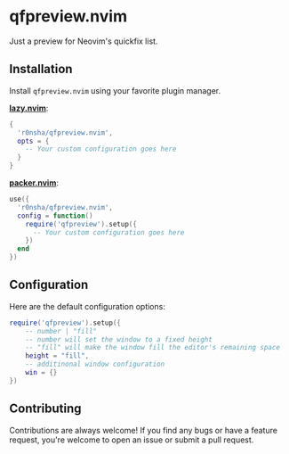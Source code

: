 # qfpreview.nvim

Just a preview for Neovim's quickfix list.

## Installation

Install `qfpreview.nvim` using your favorite plugin manager.

**[lazy.nvim](https://github.com/folke/lazy.nvim)**:

```lua
{
  'r0nsha/qfpreview.nvim',
  opts = {
    -- Your custom configuration goes here
  }
}
```

**[packer.nvim](https://github.com/wbthomason/packer.nvim)**:

```lua
use({
  'r0nsha/qfpreview.nvim',
  config = function()
    require('qfpreview').setup({
      -- Your custom configuration goes here
    })
  end
})
```

## Configuration

Here are the default configuration options:

```lua
require('qfpreview').setup({
    -- number | "fill"
    -- number will set the window to a fixed height
    -- "fill" will make the window fill the editor's remaining space
    height = "fill",
    -- additinonal window configuration
    win = {}
})
```

## Contributing

Contributions are always welcome! If you find any bugs or have a feature request, you're welcome to open an issue or submit a pull request.
